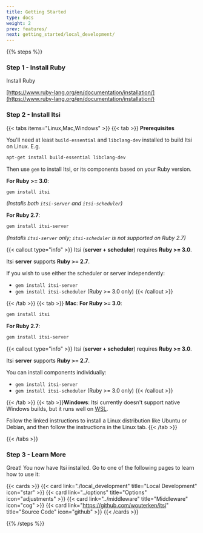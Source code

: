 ```yaml
---
title: Getting Started
type: docs
weight: 2
prev: features/
next: getting_started/local_development/
---
```

{{% steps %}}

### Step 1 - Install Ruby

Install Ruby

[https://www.ruby-lang.org/en/documentation/installation/](https://www.ruby-lang.org/en/documentation/installation/)

### Step 2 - Install Itsi

{{< tabs items="Linux,Mac,Windows" >}}
  {{< tab >}}
  **Prerequisites**

  You'll need at least `build-essential` and `libclang-dev` installed to build Itsi on Linux.
  E.g.
  ```bash
  apt-get install build-essential libclang-dev
  ```

  Then use `gem` to install Itsi, or its components based on your Ruby version.

  **For Ruby >= 3.0**:
  ```bash
  gem install itsi
  ```
  *(Installs both `itsi-server` and `itsi-scheduler`)*

  **For Ruby 2.7**:
  ```bash
  gem install itsi-server
  ```
  *(Installs `itsi-server` only; `itsi-scheduler` is not supported on Ruby 2.7)*

  {{< callout type="info" >}}
  Itsi (**server + scheduler**) requires **Ruby >= 3.0**.

  Itsi **server** supports **Ruby >= 2.7**.

  If you wish to use either the scheduler or server independently:
  - `gem install itsi-server`
  - `gem install itsi-scheduler` (Ruby >= 3.0 only)
  {{< /callout >}}

  {{< /tab >}}
  {{< tab >}}
  **Mac**:
  **For Ruby >= 3.0**:
  ```bash
  gem install itsi
  ```

  **For Ruby 2.7**:
  ```bash
  gem install itsi-server
  ```

  {{< callout type="info" >}}
  Itsi (**server + scheduler**) requires **Ruby >= 3.0**.

  Itsi **server** supports **Ruby >= 2.7**.

  You can install components individually:
  - `gem install itsi-server`
  - `gem install itsi-scheduler` (Ruby >= 3.0 only)
  {{< /callout >}}

  {{< /tab >}}
  {{< tab >}}**Windows**: Itsi currently doesn't support native Windows builds, but it runs well on [WSL](https://learn.microsoft.com/en-us/windows/wsl/install).

  Follow the linked instructions to install a Linux distribution like Ubuntu or Debian, and then follow the instructions in the Linux tab.
  {{< /tab >}}

{{< /tabs >}}

### Step 3 - Learn More

Great! You now have Itsi installed. Go to one of the following pages to learn how to use it:

{{< cards >}}
  {{< card link="./local_development" title="Local Development" icon="star" >}}
  {{< card link="../options" title="Options" icon="adjustments" >}}
  {{< card link="../middleware" title="Middleware" icon="cog" >}}
  {{< card link="https://github.com/wouterken/itsi" title="Source Code" icon="github" >}}
{{< /cards >}}

{{% /steps %}}
